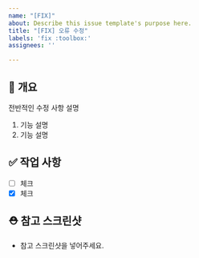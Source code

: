 ```yaml
---
name: "[FIX]"
about: Describe this issue template's purpose here.
title: "[FIX] 오류 수정"
labels: 'fix :toolbox:'
assignees: ''

---
```


## 📔   개요
전반적인 수정 사항 설명

1. 기능 설명
2. 기능 설명


## ✅    작업 사항

- [ ] 체크
- [x] 체크

## ⛑️    참고 스크린샷

- 참고 스크린샷을 넣어주세요.

